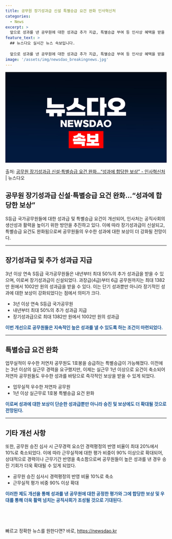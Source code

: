 ```yaml
---
title: 공무원 장기성과급 신설 특별승급 요건 완화 인사혁신처
categories:
  - News
excerpt: >
  앞으로 성과를 낸 공무원에 대한 성과급 추가 지급, 특별승급 부여 등 인사상 혜택을 받을 수 있는 환경이 마…
feature_text: >
  ## 뉴스다오 실시간 뉴스 속보입니다.

  앞으로 성과를 낸 공무원에 대한 성과급 추가 지급, 특별승급 부여 등 인사상 혜택을 받을 수 있는 환경이 마…
image: '/assets/img/newsdao_breakingnews.jpg'
---
```


![뉴스다오 속보](/assets/img/newsdao_breakingnews.jpg)

<p>출처: <a href="https://newsdao.kr/2906" rel="dofollow">공무원 장기성과급 신설·특별승급 요건 완화…“성과에 합당한 보상” - 인사혁신처</a> | 뉴스다오</p>

<h2>공무원 장기성과급 신설·특별승급 요건 완화…“성과에 합당한 보상”</h2>

<p data-ke-size="size16">S등급 국가공무원들에 대한 성과급 및 특별승급 요건이 개선되어, 인사처는 공직사회의 생산성과 활력을 높이기 위한 방안을 추진하고 있다. 이에 따라 장기성과급이 신설되고, 특별승급 요건도 완화됨으로써 공무원들의 우수한 성과에 대한 보상이 더 강화될 전망이다.</p>

<hr>

<h2 data-ke-size="size26">장기성과급 및 추가 성과급 지급</h2>

<p data-ke-size="size16">3년 이상 연속 S등급 국가공무원들은 내년부터 최대 50%의 추가 성과급을 받을 수 있으며, 이로써 장기성과급이 신설되었다. 과장급(4급)부터 6급 공무원까지는 최대 1382만 원에서 1002만 원의 성과급을 받을 수 있다. 이는 단기 성과뿐만 아니라 장기적인 성과에 대한 보상이 강화되었다는 점에서 의미가 크다.</p>

<ul>
  <li>3년 이상 연속 S등급 국가공무원</li>
  <li>내년부터 최대 50%의 추가 성과급 지급</li>
  <li>장기성과급으로 최대 1382만 원에서 1002만 원의 성과급</li>
</ul>

<p data-ke-size="size16"><b><span style="color: #1a5490;">이번 개선으로 공무원들은 지속적인 높은 성과를 낼 수 있도록 하는 조건이 마련되었다.</span></b></p>

<hr>

<h2 data-ke-size="size26">특별승급 요건 완화</h2>

<p data-ke-size="size16">업무실적이 우수한 저연차 공무원도 1호봉을 승급하는 특별승급이 가능해졌다. 이전에는 3년 이상의 실근무 경력을 요구했지만, 이제는 실근무 1년 이상으로 요건이 축소되어 저연차 공무원들도 우수한 성과를 바탕으로 즉각적인 보상을 받을 수 있게 되었다.</p>

<ul>
  <li>업무실적 우수한 저연차 공무원</li>
  <li>1년 이상 실근무로 1호봉 특별승급 요건 완화</li>
</ul>

<p data-ke-size="size16"><b><span style="color: #1a5490;">이로써 성과에 대한 보상이 단순한 성과급뿐만 아니라 승진 및 보상에도 더 확대될 것으로 전망된다.</span></b></p>

<hr>

<h2 data-ke-size="size26">기타 개선 사항</h2>

<p data-ke-size="size16">또한, 공무원 승진 심사 시 근무경력 요소인 경력평정의 반영 비율이 최대 20%에서 10%로 축소되었다. 이에 따라 근무실적에 대한 평가 비중이 90% 이상으로 확대되어, 상대적으로 경력이나 근무기간 반영을 축소함으로써 공무원들이 높은 성과를 낸 경우 승진 기회가 더욱 확대될 수 있게 되었다.</p>

<ul>
  <li>공무원 승진 심사시 경력평정의 반영 비율 10%로 축소</li>
  <li>근무실적 평가 비중 90% 이상 확대</li>
</ul>

<p data-ke-size="size16"><b><span style="color: #1a5490;">이러한 제도 개선을 통해 성과를 낸 공무원에 대한 공정한 평가와 그에 합당한 보상 및 우대를 통해 더욱 활력 넘치는 공직사회가 조성될 것으로 기대된다.</span></b></p>

<p data-ke-size="size16">&nbsp;</p>

<p data-ke-size="size16">&nbsp;</p> 

빠르고 정확한 뉴스를 원한다면? 바로, <a href="https://newsdao.kr" rel="dofollow">https://newsdao.kr</a>


    

